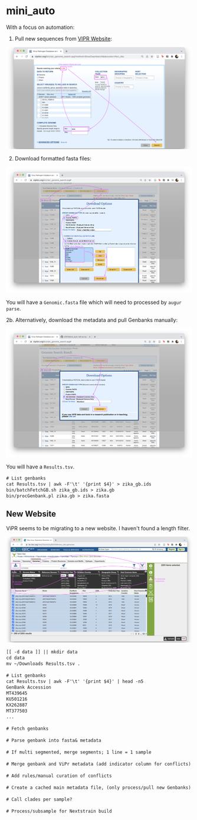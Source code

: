 # mini_auto

With a focus on automation:

1. Pull new sequences from [VIPR Website](https://www.viprbrc.org/brc/vipr_genome_search.spg?method=ShowCleanSearch&decorator=flavi_zika):

  ![](imgs/zika_ViPR.png)

2. Download formatted fasta files:

  ![](imgs/zika_ViPR_download.png)

  You will have a `Genomic.fasta` file which will need to processed by `augur parse`.

2b. Alternatively, download the metadata and pull Genbanks manually:

  ![](imgs/zika_ViPR_results.png)

  You will have a `Results.tsv`.
  
  ```
  # List genbanks
  cat Results.tsv | awk -F'\t' '{print $4}' > zika_gb.ids
  bin/batchFetchGB.sh zika_gb.ids > zika.gb
  bin/procGenbank.pl zika.gb > zika.fasta
  ```

<!--
3. `Display Settings`, select any additional fields that may be useful
4. [x] Select all XX genomes
5. `Download`, [x] Tab Delimited - Displayed Columns Only
6. You will have a "Results.tsv"
-->

## New Website

ViPR seems to be migrating to a new website. I haven't found a length filter.

![](imgs/new_zikadb.png)

```
[[ -d data ]] || mkdir data
cd data
mv ~/Downloads Results.tsv .

# List genbanks
cat Results.tsv | awk -F'\t' '{print $4}' | head -n5
GenBank Accession
MT439645
KU501216
KX262887
MT377503
...

# Fetch genbanks

# Parse genbank into fasta& metadata

# If multi segmented, merge segments; 1 line = 1 sample

# Merge genbank and ViPr metadata (add indicator column for conflicts)

# Add rules/manual curation of conflicts

# Create a cached main metadata file, (only process/pull new Genbanks)

# Call clades per sample?

# Process/subsample for Nextstrain build
```

